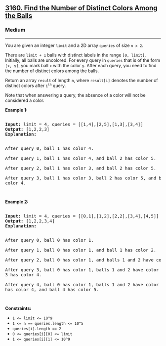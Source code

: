 ### <h2><a href="https://leetcode.com/problems/find-the-number-of-distinct-colors-among-the-balls/">3160. Find the Number of Distinct Colors Among the Balls</a></h2>  
<h3>Medium</h3>  
<hr>  
<div>  
<p>You are given an integer <code>limit</code> and a 2D array <code>queries</code> of size <code>n x 2</code>.</p>  

<p>There are <code>limit + 1</code> balls with distinct labels in the range <code>[0, limit]</code>. Initially, all balls are uncolored. For every query in <code>queries</code> that is of the form <code>[x, y]</code>, you mark ball <code>x</code> with the color <code>y</code>. After each query, you need to find the number of distinct colors among the balls.</p>  

<p>Return an array <code>result</code> of length <code>n</code>, where <code>result[i]</code> denotes the number of distinct colors after <code>i<sup>th</sup></code> query.</p>  

<p>Note that when answering a query, the absence of a color will not be considered a color.</p>  

<p><strong>Example 1:</strong></p>  
<pre>  
<strong>Input:</strong> limit = 4, queries = [[1,4],[2,5],[1,3],[3,4]]  
<strong>Output:</strong> [1,2,2,3]  
<strong>Explanation:</strong>  

After query 0, ball 1 has color 4.  
After query 1, ball 1 has color 4, and ball 2 has color 5.  
After query 2, ball 1 has color 3, and ball 2 has color 5.  
After query 3, ball 1 has color 3, ball 2 has color 5, and ball 3 has color 4.  
</pre>  

<p><strong>Example 2:</strong></p>  
<pre>  
<strong>Input:</strong> limit = 4, queries = [[0,1],[1,2],[2,2],[3,4],[4,5]]  
<strong>Output:</strong> [1,2,2,3,4]  
<strong>Explanation:</strong>  

After query 0, ball 0 has color 1.  
After query 1, ball 0 has color 1, and ball 1 has color 2.  
After query 2, ball 0 has color 1, and balls 1 and 2 have color 2.  
After query 3, ball 0 has color 1, balls 1 and 2 have color 2, and ball 3 has color 4.  
After query 4, ball 0 has color 1, balls 1 and 2 have color 2, ball 3 has color 4, and ball 4 has color 5.  
</pre>  

<p><strong>Constraints:</strong></p>  
<ul>  
<li><code>1 <= limit <= 10^9</code></li>  
<li><code>1 <= n == queries.length <= 10^5</code></li>  
<li><code>queries[i].length == 2</code></li>  
<li><code>0 <= queries[i][0] <= limit</code></li>  
<li><code>1 <= queries[i][1] <= 10^9</code></li>  
</ul>  
</div>  
